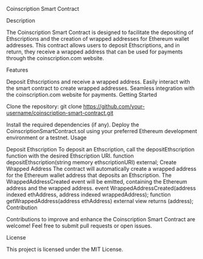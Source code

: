 Coinscription Smart Contract

Description

The Coinscription Smart Contract is designed to facilitate the depositing of Ethscriptions and the creation of wrapped addresses for Ethereum wallet addresses. This contract allows users to deposit Ethscriptions, and in return, they receive a wrapped address that can be used for payments through the coinscription.com website.

Features

Deposit Ethscriptions and receive a wrapped address.
Easily interact with the smart contract to create wrapped addresses.
Seamless integration with the coinscription.com website for payments.
Getting Started

Clone the repository:
git clone https://github.com/your-username/coinscription-smart-contract.git

Install the required dependencies (if any).
Deploy the CoinscriptionSmartContract.sol using your preferred Ethereum development environment or a testnet.
Usage

Deposit Ethscription
To deposit an Ethscription, call the depositEthscription function with the desired Ethscription URI.
function depositEthscription(string memory ethscriptionURI) external;
Create Wrapped Address
The contract will automatically create a wrapped address for the Ethereum wallet address that deposits an Ethscription. The WrappedAddressCreated event will be emitted, containing the Ethereum address and the wrapped address.
event WrappedAddressCreated(address indexed ethAddress, address indexed wrappedAddress);
function getWrappedAddress(address ethAddress) external view returns (address);
Contribution

Contributions to improve and enhance the Coinscription Smart Contract are welcome! Feel free to submit pull requests or open issues.

License

This project is licensed under the MIT License.
